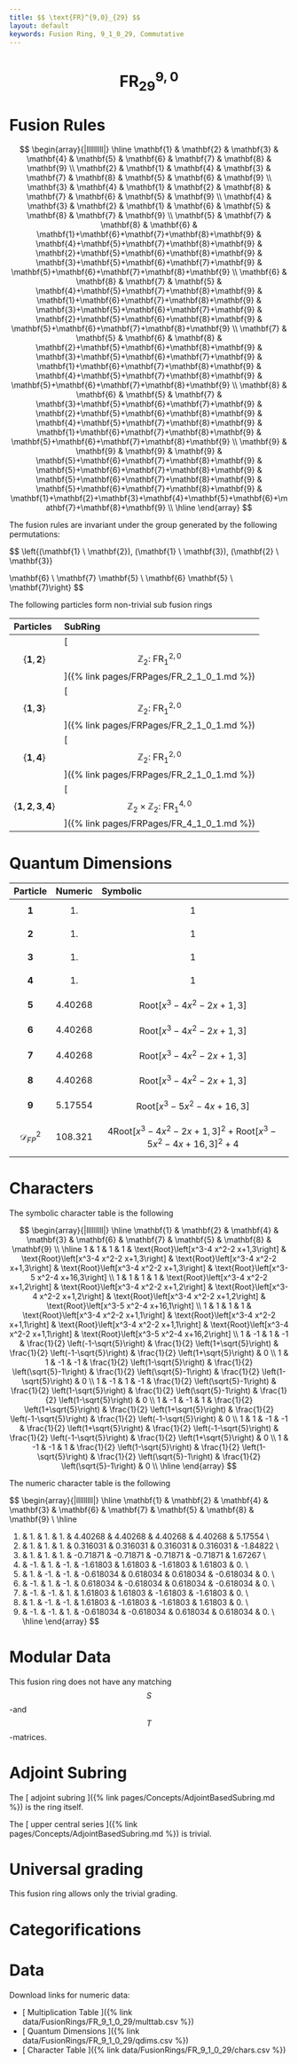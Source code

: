 ```yaml
---
title: $$ \text{FR}^{9,0}_{29} $$
layout: default
keywords: Fusion Ring, 9_1_0_29, Commutative
---
```

# $$ \text{FR}^{9,0}_{29} $$


# Fusion Rules

$$
\begin{array}{|lllllllll|}
\hline
 \mathbf{1} & \mathbf{2} & \mathbf{3} & \mathbf{4} & \mathbf{5} & \mathbf{6} & \mathbf{7} & \mathbf{8} & \mathbf{9} \\
 \mathbf{2} & \mathbf{1} & \mathbf{4} & \mathbf{3} & \mathbf{7} & \mathbf{8} & \mathbf{5} & \mathbf{6} & \mathbf{9} \\
 \mathbf{3} & \mathbf{4} & \mathbf{1} & \mathbf{2} & \mathbf{8} & \mathbf{7} & \mathbf{6} & \mathbf{5} & \mathbf{9} \\
 \mathbf{4} & \mathbf{3} & \mathbf{2} & \mathbf{1} & \mathbf{6} & \mathbf{5} & \mathbf{8} & \mathbf{7} & \mathbf{9} \\
 \mathbf{5} & \mathbf{7} & \mathbf{8} & \mathbf{6} & \mathbf{1}+\mathbf{6}+\mathbf{7}+\mathbf{8}+\mathbf{9} & \mathbf{4}+\mathbf{5}+\mathbf{7}+\mathbf{8}+\mathbf{9} & \mathbf{2}+\mathbf{5}+\mathbf{6}+\mathbf{8}+\mathbf{9} & \mathbf{3}+\mathbf{5}+\mathbf{6}+\mathbf{7}+\mathbf{9} & \mathbf{5}+\mathbf{6}+\mathbf{7}+\mathbf{8}+\mathbf{9} \\
 \mathbf{6} & \mathbf{8} & \mathbf{7} & \mathbf{5} & \mathbf{4}+\mathbf{5}+\mathbf{7}+\mathbf{8}+\mathbf{9} & \mathbf{1}+\mathbf{6}+\mathbf{7}+\mathbf{8}+\mathbf{9} & \mathbf{3}+\mathbf{5}+\mathbf{6}+\mathbf{7}+\mathbf{9} & \mathbf{2}+\mathbf{5}+\mathbf{6}+\mathbf{8}+\mathbf{9} & \mathbf{5}+\mathbf{6}+\mathbf{7}+\mathbf{8}+\mathbf{9} \\
 \mathbf{7} & \mathbf{5} & \mathbf{6} & \mathbf{8} & \mathbf{2}+\mathbf{5}+\mathbf{6}+\mathbf{8}+\mathbf{9} & \mathbf{3}+\mathbf{5}+\mathbf{6}+\mathbf{7}+\mathbf{9} & \mathbf{1}+\mathbf{6}+\mathbf{7}+\mathbf{8}+\mathbf{9} & \mathbf{4}+\mathbf{5}+\mathbf{7}+\mathbf{8}+\mathbf{9} & \mathbf{5}+\mathbf{6}+\mathbf{7}+\mathbf{8}+\mathbf{9} \\
 \mathbf{8} & \mathbf{6} & \mathbf{5} & \mathbf{7} & \mathbf{3}+\mathbf{5}+\mathbf{6}+\mathbf{7}+\mathbf{9} & \mathbf{2}+\mathbf{5}+\mathbf{6}+\mathbf{8}+\mathbf{9} & \mathbf{4}+\mathbf{5}+\mathbf{7}+\mathbf{8}+\mathbf{9} & \mathbf{1}+\mathbf{6}+\mathbf{7}+\mathbf{8}+\mathbf{9} & \mathbf{5}+\mathbf{6}+\mathbf{7}+\mathbf{8}+\mathbf{9} \\
 \mathbf{9} & \mathbf{9} & \mathbf{9} & \mathbf{9} & \mathbf{5}+\mathbf{6}+\mathbf{7}+\mathbf{8}+\mathbf{9} & \mathbf{5}+\mathbf{6}+\mathbf{7}+\mathbf{8}+\mathbf{9} & \mathbf{5}+\mathbf{6}+\mathbf{7}+\mathbf{8}+\mathbf{9} & \mathbf{5}+\mathbf{6}+\mathbf{7}+\mathbf{8}+\mathbf{9} & \mathbf{1}+\mathbf{2}+\mathbf{3}+\mathbf{4}+\mathbf{5}+\mathbf{6}+\mathbf{7}+\mathbf{8}+\mathbf{9} \\
\hline
\end{array}
$$


The fusion rules are invariant under the group generated by the following permutations:

$$ \left\{(\mathbf{1} \ \mathbf{2}), (\mathbf{1} \ \mathbf{3}), (\mathbf{2} \ \mathbf{3}}

 \mathbf{6} \ \mathbf{7}  \mathbf{5} \ \mathbf{6}  \mathbf{5} \ \mathbf{7)\right\} $$


The following particles form non-trivial sub fusion rings

| Particles | SubRing |
| :------ | :------ |
| $$ \{\mathbf{1},\mathbf{2}\} $$ | [ $$ \mathbb{Z}_2:\ \text{FR}^{2,0}_{1} $$ ]({% link pages/FRPages/FR_2_1_0_1.md %}) |
| $$ \{\mathbf{1},\mathbf{3}\} $$ | [ $$ \mathbb{Z}_2:\ \text{FR}^{2,0}_{1} $$ ]({% link pages/FRPages/FR_2_1_0_1.md %}) |
| $$ \{\mathbf{1},\mathbf{4}\} $$ | [ $$ \mathbb{Z}_2:\ \text{FR}^{2,0}_{1} $$ ]({% link pages/FRPages/FR_2_1_0_1.md %}) |
| $$ \{\mathbf{1},\mathbf{2},\mathbf{3},\mathbf{4}\} $$ | [ $$ \mathbb{Z}_2\times \mathbb{Z}_2:\ \text{FR}^{4,0}_{1} $$ ]({% link pages/FRPages/FR_4_1_0_1.md %}) |


# Quantum Dimensions

| Particle | Numeric | Symbolic |
| :------ | :------ | :------ |
| $$ \mathbf{1} $$ | $$ 1. $$ | $$ 1 $$ |
| $$ \mathbf{2} $$ | $$ 1. $$ | $$ 1 $$ |
| $$ \mathbf{3} $$ | $$ 1. $$ | $$ 1 $$ |
| $$ \mathbf{4} $$ | $$ 1. $$ | $$ 1 $$ |
| $$ \mathbf{5} $$ | $$ 4.40268 $$ | $$ \text{Root}\left[x^3-4 x^2-2 x+1,3\right] $$ |
| $$ \mathbf{6} $$ | $$ 4.40268 $$ | $$ \text{Root}\left[x^3-4 x^2-2 x+1,3\right] $$ |
| $$ \mathbf{7} $$ | $$ 4.40268 $$ | $$ \text{Root}\left[x^3-4 x^2-2 x+1,3\right] $$ |
| $$ \mathbf{8} $$ | $$ 4.40268 $$ | $$ \text{Root}\left[x^3-4 x^2-2 x+1,3\right] $$ |
| $$ \mathbf{9} $$ | $$ 5.17554 $$ | $$ \text{Root}\left[x^3-5 x^2-4 x+16,3\right] $$ |
| $$ \mathcal{D}_{FP}^2 $$ | $$ 108.321 $$ | $$ 4 \text{Root}\left[x^3-4 x^2-2 x+1,3\right]^2+\text{Root}\left[x^3-5 x^2-4 x+16,3\right]^2+4 $$ |

# Characters

The symbolic character table is the following

$$
\begin{array}{|lllllllll|}
\hline
 \mathbf{1} & \mathbf{2} & \mathbf{4} & \mathbf{3} & \mathbf{6} & \mathbf{7} & \mathbf{5} & \mathbf{8} & \mathbf{9} \\
\hline
 1 & 1 & 1 & 1 & \text{Root}\left[x^3-4 x^2-2 x+1,3\right] & \text{Root}\left[x^3-4 x^2-2 x+1,3\right] & \text{Root}\left[x^3-4 x^2-2 x+1,3\right] & \text{Root}\left[x^3-4 x^2-2 x+1,3\right] & \text{Root}\left[x^3-5 x^2-4 x+16,3\right] \\
 1 & 1 & 1 & 1 & \text{Root}\left[x^3-4 x^2-2 x+1,2\right] & \text{Root}\left[x^3-4 x^2-2 x+1,2\right] & \text{Root}\left[x^3-4 x^2-2 x+1,2\right] & \text{Root}\left[x^3-4 x^2-2 x+1,2\right] & \text{Root}\left[x^3-5 x^2-4 x+16,1\right] \\
 1 & 1 & 1 & 1 & \text{Root}\left[x^3-4 x^2-2 x+1,1\right] & \text{Root}\left[x^3-4 x^2-2 x+1,1\right] & \text{Root}\left[x^3-4 x^2-2 x+1,1\right] & \text{Root}\left[x^3-4 x^2-2 x+1,1\right] & \text{Root}\left[x^3-5 x^2-4 x+16,2\right] \\
 1 & -1 & 1 & -1 & \frac{1}{2} \left(-1-\sqrt{5}\right) & \frac{1}{2} \left(1+\sqrt{5}\right) & \frac{1}{2} \left(-1-\sqrt{5}\right) & \frac{1}{2} \left(1+\sqrt{5}\right) & 0 \\
 1 & 1 & -1 & -1 & \frac{1}{2} \left(1-\sqrt{5}\right) & \frac{1}{2} \left(\sqrt{5}-1\right) & \frac{1}{2} \left(\sqrt{5}-1\right) & \frac{1}{2} \left(1-\sqrt{5}\right) & 0 \\
 1 & -1 & 1 & -1 & \frac{1}{2} \left(\sqrt{5}-1\right) & \frac{1}{2} \left(1-\sqrt{5}\right) & \frac{1}{2} \left(\sqrt{5}-1\right) & \frac{1}{2} \left(1-\sqrt{5}\right) & 0 \\
 1 & -1 & -1 & 1 & \frac{1}{2} \left(1+\sqrt{5}\right) & \frac{1}{2} \left(1+\sqrt{5}\right) & \frac{1}{2} \left(-1-\sqrt{5}\right) & \frac{1}{2} \left(-1-\sqrt{5}\right) & 0 \\
 1 & 1 & -1 & -1 & \frac{1}{2} \left(1+\sqrt{5}\right) & \frac{1}{2} \left(-1-\sqrt{5}\right) & \frac{1}{2} \left(-1-\sqrt{5}\right) & \frac{1}{2} \left(1+\sqrt{5}\right) & 0 \\
 1 & -1 & -1 & 1 & \frac{1}{2} \left(1-\sqrt{5}\right) & \frac{1}{2} \left(1-\sqrt{5}\right) & \frac{1}{2} \left(\sqrt{5}-1\right) & \frac{1}{2} \left(\sqrt{5}-1\right) & 0 \\
\hline
\end{array}
$$

The numeric character table is the following

$$
\begin{array}{|lllllllll|}
\hline
 \mathbf{1} & \mathbf{2} & \mathbf{4} & \mathbf{3} & \mathbf{6} & \mathbf{7} & \mathbf{5} & \mathbf{8} & \mathbf{9} \\
\hline
 1. & 1. & 1. & 1. & 4.40268 & 4.40268 & 4.40268 & 4.40268 & 5.17554 \\
 1. & 1. & 1. & 1. & 0.316031 & 0.316031 & 0.316031 & 0.316031 & -1.84822 \\
 1. & 1. & 1. & 1. & -0.71871 & -0.71871 & -0.71871 & -0.71871 & 1.67267 \\
 1. & -1. & 1. & -1. & -1.61803 & 1.61803 & -1.61803 & 1.61803 & 0. \\
 1. & 1. & -1. & -1. & -0.618034 & 0.618034 & 0.618034 & -0.618034 & 0. \\
 1. & -1. & 1. & -1. & 0.618034 & -0.618034 & 0.618034 & -0.618034 & 0. \\
 1. & -1. & -1. & 1. & 1.61803 & 1.61803 & -1.61803 & -1.61803 & 0. \\
 1. & 1. & -1. & -1. & 1.61803 & -1.61803 & -1.61803 & 1.61803 & 0. \\
 1. & -1. & -1. & 1. & -0.618034 & -0.618034 & 0.618034 & 0.618034 & 0. \\
\hline
\end{array}
$$

# Modular Data

This fusion ring does not have any matching $$ S $$-and $$ T $$-matrices.

# Adjoint Subring

The [ adjoint subring ]({% link pages/Concepts/AdjointBasedSubring.md %}) is the ring itself.

The [ upper central series ]({% link pages/Concepts/AdjointBasedSubring.md %}) is trivial.

# Universal grading

This fusion ring allows only the trivial grading.

# Categorifications



# Data

Download links for numeric data:

* [ Multiplication Table ]({% link data/FusionRings/FR_9_1_0_29/multtab.csv %})
* [ Quantum Dimensions ]({% link data/FusionRings/FR_9_1_0_29/qdims.csv %})
* [ Character Table ]({% link data/FusionRings/FR_9_1_0_29/chars.csv %})